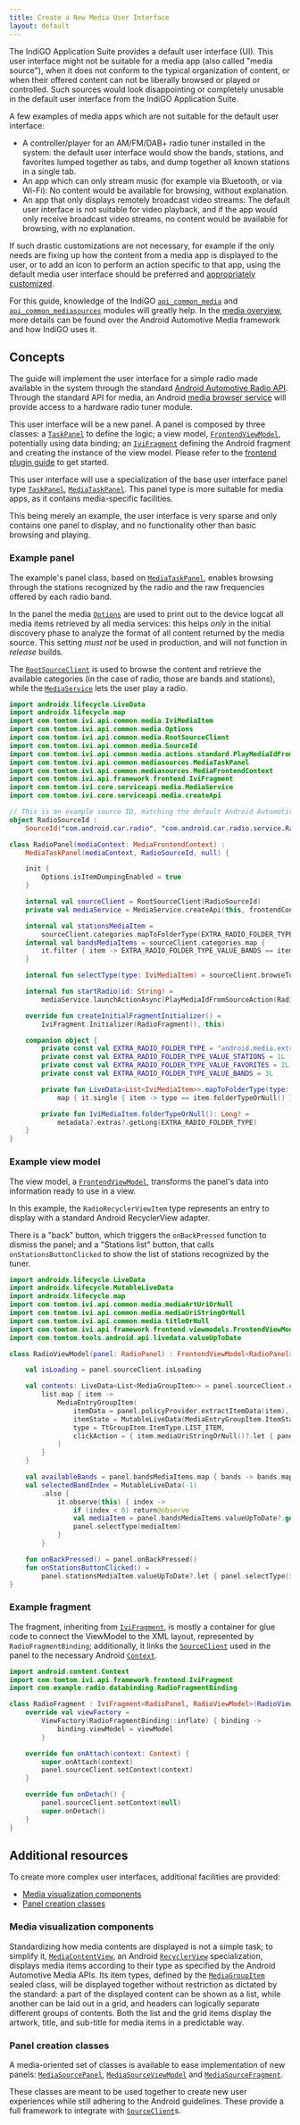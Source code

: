 ```yaml
---
title: Create a New Media User Interface
layout: default
---
```


The IndiGO Application Suite provides a default user interface (UI). This user interface might not
be suitable for a media app (also called "media source"), when it does not conform to the typical
organization of content, or when their offered content can not be liberally browsed or played or
controlled.
Such sources would look disappointing or completely unusable in the default user interface from the
IndiGO Application Suite.

A few examples of media apps which are not suitable for the default user interface:
- A controller/player for an AM/FM/DAB+ radio tuner installed in the system:
  the default user interface would show the bands, stations, and favorites lumped together as tabs,
  and dump together all known stations in a single tab.
- An app which can only stream music (for example via Bluetooth, or via Wi-Fi):
  No content would be available for browsing, without explanation.
- An app that only displays remotely broadcast video streams:
  The default user interface is not suitable for video playback, and if the app would only receive
  broadcast video streams, no content would be available for browsing, with no explanation.

If such drastic customizations are not necessary, for example if the only needs are fixing up how
the content from a media app is displayed to the user, or to add an icon to perform an action
specific to that app, using the default media user interface should be preferred and
[appropriately customized](/indigo/documentation/tutorials-and-examples/media/customize-a-media-source).

For this guide, knowledge of the IndiGO [`api_common_media`](TTIVI_INDIGO_API) and
[`api_common_mediasources`](TTIVI_INDIGO_API) modules will greatly help. In the
[media overview](/indigo/documentation/development/platform-domains/media), more details can be
found over the Android Automotive Media framework and how IndiGO uses it.

## Concepts

The guide will implement the user interface for a simple radio made available in the system through
the standard [Android Automotive Radio API](https://source.android.com/devices/automotive/radio).
Through the standard API for media, an Android
[media browser service](https://developer.android.com/reference/kotlin/androidx/media/MediaBrowserServiceCompat)
will provide access to a hardware radio tuner module.

This user interface will be a new panel. A panel is composed by three classes: a
[`TaskPanel`](TTIVI_INDIGO_API) to define the logic; a view
model, [`FrontendViewModel`](TTIVI_INDIGO_API),
potentially using data binding; an [`IviFragment`](TTIVI_INDIGO_API)
defining the Android fragment and creating the instance of the view model.
Please refer to the
[frontend plugin guide](/indigo/documentation/tutorials-and-examples/basics/create-a-frontend-plugin)
to get started.

This user interface will use a specialization of the base user interface panel type
[`TaskPanel`](TTIVI_INDIGO_API),
[`MediaTaskPanel`](TTIVI_INDIGO_API). This panel type is more
suitable for media apps, as it contains media-specific facilities.

This being merely an example, the user interface is very sparse and only contains one panel to
display, and no functionality other than basic browsing and playing.

### Example panel

The example's panel class, based on [`MediaTaskPanel`](TTIVI_INDIGO_API), enables browsing through the
stations recognized by the radio and the raw frequencies offered by each radio band.

In the panel the media [`Options`](TTIVI_INDIGO_API) are used to print out to
the device logcat all media items retrieved by all media services: this helps _only_ in the initial
discovery phase to analyze the format of all content returned by the media source. This setting
*must not* be used in production, and will not function in _release_ builds.

The [`RootSourceClient`](TTIVI_INDIGO_API) is used to browse the
content and retrieve the available categories (in the case of radio, those are bands and stations),
while the [`MediaService`](TTIVI_INDIGO_API) lets the user play a
radio.

```kotlin
import androidx.lifecycle.LiveData
import androidx.lifecycle.map
import com.tomtom.ivi.api.common.media.IviMediaItem
import com.tomtom.ivi.api.common.media.Options
import com.tomtom.ivi.api.common.media.RootSourceClient
import com.tomtom.ivi.api.common.media.SourceId
import com.tomtom.ivi.api.common.media.actions.standard.PlayMediaIdFromSourceAction
import com.tomtom.ivi.api.common.mediasources.MediaTaskPanel
import com.tomtom.ivi.api.common.mediasources.MediaFrontendContext
import com.tomtom.ivi.api.framework.frontend.IviFragment
import com.tomtom.ivi.core.serviceapi.media.MediaService
import com.tomtom.ivi.core.serviceapi.media.createApi

// This is an example source ID, matching the default Android Automotive car radio service.
object RadioSourceId :
    SourceId("com.android.car.radio", "com.android.car.radio.service.RadioAppService")

class RadioPanel(mediaContext: MediaFrontendContext) :
    MediaTaskPanel(mediaContext, RadioSourceId, null) {

    init {
        Options.isItemDumpingEnabled = true
    }

    internal val sourceClient = RootSourceClient(RadioSourceId)
    private val mediaService = MediaService.createApi(this, frontendContext.iviServiceProvider)

    internal val stationsMediaItem =
        sourceClient.categories.mapToFolderType(EXTRA_RADIO_FOLDER_TYPE_VALUE_STATIONS)
    internal val bandsMediaItems = sourceClient.categories.map {
        it.filter { item -> EXTRA_RADIO_FOLDER_TYPE_VALUE_BANDS == item.folderTypeOrNull() }
    }

    internal fun selectType(type: IviMediaItem) = sourceClient.browseTo(type)

    internal fun startRadio(id: String) =
        mediaService.launchActionAsync(PlayMediaIdFromSourceAction(RadioSourceId, id))

    override fun createInitialFragmentInitializer() =
        IviFragment.Initializer(RadioFragment(), this)

    companion object {
        private const val EXTRA_RADIO_FOLDER_TYPE = "android.media.extra.EXTRA_BCRADIO_FOLDER_TYPE"
        private const val EXTRA_RADIO_FOLDER_TYPE_VALUE_STATIONS = 1L
        private const val EXTRA_RADIO_FOLDER_TYPE_VALUE_FAVORITES = 2L
        private const val EXTRA_RADIO_FOLDER_TYPE_VALUE_BANDS = 3L

        private fun LiveData<List<IviMediaItem>>.mapToFolderType(type: Long) =
            map { it.single { item -> type == item.folderTypeOrNull() } }

        private fun IviMediaItem.folderTypeOrNull(): Long? =
            metadata?.extras?.getLong(EXTRA_RADIO_FOLDER_TYPE)
    }
}
```

### Example view model

The view model, a
[`FrontendViewModel`](TTIVI_INDIGO_API), transforms
the panel's data into information ready to use in a view.

In this example, the `RadioRecyclerViewItem` type represents an entry to display with a standard
Android RecyclerView adapter.

There is a "back" button, which triggers the `onBackPressed` function to dismiss the panel; and a
"Stations list" button, that calls `onStationsButtonClicked` to show the list of stations
recognized by the tuner.

```kotlin
import androidx.lifecycle.LiveData
import androidx.lifecycle.MutableLiveData
import androidx.lifecycle.map
import com.tomtom.ivi.api.common.media.mediaArtUriOrNull
import com.tomtom.ivi.api.common.media.mediaUriStringOrNull
import com.tomtom.ivi.api.common.media.titleOrNull
import com.tomtom.ivi.api.framework.frontend.viewmodels.FrontendViewModel
import com.tomtom.tools.android.api.livedata.valueUpToDate

class RadioViewModel(panel: RadioPanel) : FrontendViewModel<RadioPanel>(panel) {

    val isLoading = panel.sourceClient.isLoading

    val contents: LiveData<List<MediaGroupItem>> = panel.sourceClient.contents.map { list ->
        list.map { item ->
            MediaEntryGroupItem(
                itemData = panel.policyProvider.extractItemData(item),
                itemState = MutableLiveData(MediaEntryGroupItem.ItemState.IDLE),
                type = TtGroupItem.ItemType.LIST_ITEM,
                clickAction = { item.mediaUriStringOrNull()?.let { panel.startRadio(it) } }
            )
        }
    }

    val availableBands = panel.bandsMediaItems.map { bands -> bands.map { it.titleOrNull() } }
    val selectedBandIndex = MutableLiveData(-1)
        .also {
            it.observe(this) { index ->
                if (index < 0) return@observe
                val mediaItem = panel.bandsMediaItems.valueUpToDate?.get(index) ?: return@observe
                panel.selectType(mediaItem)
            }
        }

    fun onBackPressed() = panel.onBackPressed()
    fun onStationsButtonClicked() =
        panel.stationsMediaItem.valueUpToDate?.let { panel.selectType(it) }
}
```

### Example fragment

The fragment, inheriting from [`IviFragment`](TTIVI_INDIGO_API), is mostly
a container for glue code to connect the ViewModel to the XML layout, represented by
`RadioFragmentBinding`; additionally, it links the
[`SourceClient`](TTIVI_INDIGO_API)
used in the panel to the necessary Android
[`Context`](https://developer.android.com/reference/kotlin/android/content/Context).

```kotlin
import android.content.Context
import com.tomtom.ivi.api.framework.frontend.IviFragment
import com.example.radio.databinding.RadioFragmentBinding

class RadioFragment : IviFragment<RadioPanel, RadioViewModel>(RadioViewModel::class) {
    override val viewFactory =
        ViewFactory(RadioFragmentBinding::inflate) { binding ->
            binding.viewModel = viewModel
        }

    override fun onAttach(context: Context) {
        super.onAttach(context)
        panel.sourceClient.setContext(context)
    }

    override fun onDetach() {
        panel.sourceClient.setContext(null)
        super.onDetach()
    }
}
```

## Additional resources

To create more complex user interfaces, additional facilities are provided:

* [Media visualization components](#media-visualization-components)
* [Panel creation classes](#panel-creation-classes)

### Media visualization components

Standardizing how media contents are displayed is not a simple task; to simplify it,
[`MediaContentView`](TTIVI_INDIGO_API), an Android
[`RecyclerView`](https://developer.android.com/reference/kotlin/androidx/recyclerview/widget/RecyclerView)
specialization, displays media items according to their type as specified by the Android Automotive
Media APIs. Its item types, defined by the
[`MediaGroupItem`](TTIVI_INDIGO_API)
sealed class, will be displayed together without restriction as dictated by the standard: a part of
the displayed content can be shown as a list, while another can be laid out in a grid, and headers
can logically separate different groups of contents. Both the list and the grid items display
the artwork, title, and sub-title for media items in a predictable way.

### Panel creation classes

A media-oriented set of classes is available to ease implementation of new panels:
[`MediaSourcePanel`](TTIVI_INDIGO_API),
[`MediaSourceViewModel`](TTIVI_INDIGO_API) and
[`MediaSourceFragment`](TTIVI_INDIGO_API).

These classes are meant to be used together to create new user experiences while still adhering to
the Android guidelines. These provide a full framework to integrate with
[`SourceClient`](TTIVI_INDIGO_API)s.

